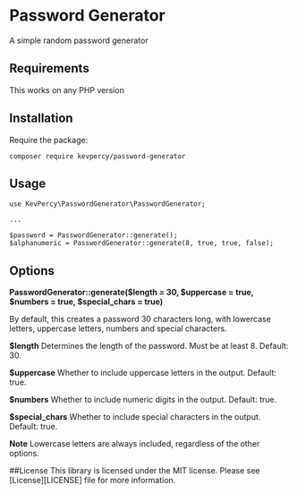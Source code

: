 # Password Generator
A simple random password generator

## Requirements
This works on any PHP version

## Installation
Require the package:
```
composer require kevpercy/password-generator
```

## Usage
```
use KevPercy\PasswordGenerator\PasswordGenerator;

...

$password = PasswordGenerator::generate();
$alphanumeric = PasswordGenerator::generate(8, true, true, false);
```
## Options
**PasswordGenerator::generate($length = 30, $uppercase = true, $numbers = true, $special_chars = true)**

By default, this creates a password 30 characters long, with lowercase letters, uppercase letters, numbers and special characters.

**$length**
Determines the length of the password. Must be at least 8. Default: 30.

**$uppercase**
Whether to include uppercase letters in the output. Default: true.

**$numbers**
Whether to include numeric digits in the output. Default: true.

**$special_chars**
Whether to include special characters in the output. Default: true.

**Note**
Lowercase letters are always included, regardless of the other options.

##License
This library is licensed under the MIT license. Please see [License][LICENSE] file for more information.